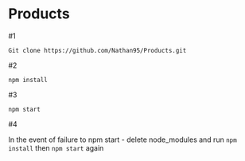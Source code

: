 # Products

#1 

`Git clone https://github.com/Nathan95/Products.git`

#2 

`npm install`

#3

`npm start`

#4

In the event of failure to npm start - delete node_modules and run `npm install` then `npm start` again
